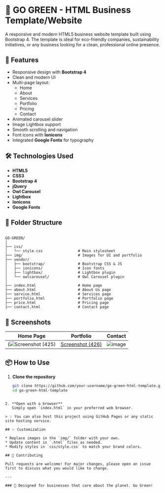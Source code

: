 # 🌿 GO GREEN - HTML Business Template/Website

A responsive and modern HTML5 business website template built using Bootstrap 4. The template is ideal for eco-friendly companies, sustainability initiatives, or any business looking for a clean, professional online presence.

## 🚀 Features

- Responsive design with **Bootstrap 4**
- Clean and modern UI
- Multi-page layout:
  - Home
  - About
  - Services
  - Portfolio
  - Pricing
  - Contact
- Animated carousel slider
- Image Lightbox support
- Smooth scrolling and navigation
- Font icons with **Ionicons**
- Integrated **Google Fonts** for typography

## 🛠️ Technologies Used

- **HTML5**
- **CSS3**
- **Bootstrap 4**
- **jQuery**
- **Owl Carousel**
- **Lightbox**
- **Ionicons**
- **Google Fonts**

## 📁 Folder Structure

```

GO-GREEN/
│
├── css/
│   └── style.css                # Main stylesheet
├── img/                         # Images for UI and portfolio
├── vendor/
│   ├── bootstrap/               # Bootstrap CSS & JS
│   ├── ionicons/                # Icon fonts
│   ├── lightbox/                # Lightbox plugin
│   └── owlcarousel/             # Owl Carousel plugin
│
├── index.html                   # Home page
├── about.html                   # About Us page
├── service.html                 # Services page
├── portfolio.html               # Portfolio page
├── price.html                   # Pricing page
├── contact.html                 # Contact page

````

## 📸 Screenshots

| Home Page | Portfolio | Contact |
|----------|-----------|---------|
| (![Screenshot (425)](https://github.com/user-attachments/assets/adaf139a-67e4-4c6e-acec-ab749b794dfa) | [Screenshot (426)](https://github.com/user-attachments/assets/e366350c-1734-4be7-9cc0-90594b8bac52) | ![image](https://github.com/user-attachments/assets/8b179f94-9713-4a5f-9aec-da63848a01c5) |

## 📦 How to Use

1. **Clone the repository**
   ```bash
   git clone https://github.com/your-username/go-green-html-template.git
   cd go-green-html-template
````

2. **Open with a browser**
   Simply open `index.html` in your preferred web browser.

> 💡 You can also host this project using GitHub Pages or any static site hosting service.

## ✨ Customization

* Replace images in the `img/` folder with your own.
* Update content in `.html` files as needed.
* Modify styles in `css/style.css` to match your brand colors.

## 🤝 Contributing

Pull requests are welcome! For major changes, please open an issue first to discuss what you would like to change.

---

### 💚 Designed for businesses that care about the planet. Go Green!

